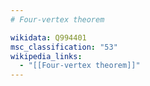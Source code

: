 ```yaml
---
# Four-vertex theorem

wikidata: Q994401
msc_classification: "53"
wikipedia_links:
  - "[[Four-vertex theorem]]"
---
```

